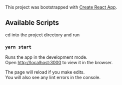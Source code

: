 This project was bootstrapped with [Create React App](https://github.com/facebook/create-react-app).

## Available Scripts

cd into the project directory and run

### `yarn start`

Runs the app in the development mode.<br>
Open [http://localhost:3000](http://localhost:3000) to view it in the browser.

The page will reload if you make edits.<br>
You will also see any lint errors in the console.
